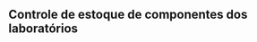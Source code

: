 Controle de estoque de componentes dos laboratórios
-------------------------------------------------------